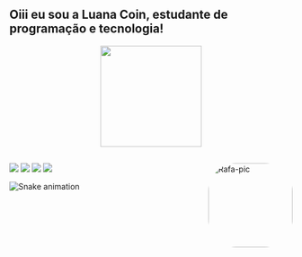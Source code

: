 ## Oiii eu sou a Luana Coin, estudante de programação e tecnologia!
<div align="center">
  <a href="https://github.com/luanacoin">
  <img height="180em" src="https://github-readme-stats.vercel.app/api?username=luanacoin&show_icons=true&theme=dark&include_all_commits=true&count_private=true"/>
</div>
 
 ##
  <div> 
  <a href="https://instagram.com/luanacoin" target="_blank"><img src="https://img.shields.io/badge/-Instagram-%23E4405F?style=for-the-badge&logo=instagram&logoColor=white" target="_blank"></a>
 <a href="https://discord.gg/AzmUyjqNcH"><img src="https://img.shields.io/badge/Discord-7289DA?style=for-the-badge&logo=discord&logoColor=white" target="_blank"></a> 
  <a href = "mailto:luanacoin@gmail.com"><img src="https://img.shields.io/badge/-Gmail-%23333?style=for-the-badge&logo=gmail&logoColor=white" target="_blank"></a>
  <a href="www.linkedin.com/in/luana-coin" target="_blank"><img src="https://img.shields.io/badge/-LinkedIn-%230077B5?style=for-the-badge&logo=linkedin&logoColor=white" target="_blank"></a> 
    <img align="right" alt="Rafa-pic" height="150" style="border-radius:50px;" src="https://cdn.discordapp.com/attachments/989242711880130673/989246413487636540/Ilustracao_Sem_Titulo.gif">

  ![Snake animation](https://github.com/luanacoin/luanacoin/blob/output/github-contribution-grid-snake.svg)
 
  </div>
